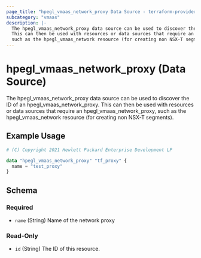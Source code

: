 ```yaml
---
page_title: "hpegl_vmaas_network_proxy Data Source - terraform-provider-hpegl"
subcategory: "vmaas"
description: |-
  The hpegl_vmaas_network_proxy data source can be used to discover the ID of an hpegl_vmaas_network_proxy.
  This can then be used with resources or data sources that require an hpegl_vmaas_network_proxy,
  such as the hpegl_vmaas_network resource (for creating non NSX-T segments).
---
```

# hpegl_vmaas_network_proxy (Data Source)

The hpegl_vmaas_network_proxy data source can be used to discover the ID of an hpegl_vmaas_network_proxy.
		This can then be used with resources or data sources that require an hpegl_vmaas_network_proxy,
		such as the hpegl_vmaas_network resource (for creating non NSX-T segments).

## Example Usage

```terraform
# (C) Copyright 2021 Hewlett Packard Enterprise Development LP

data "hpegl_vmaas_network_proxy" "tf_proxy" {
  name = "test_proxy"
}
```

<!-- schema generated by tfplugindocs -->
## Schema

### Required

- `name` (String) Name of the network proxy

### Read-Only

- `id` (String) The ID of this resource.


